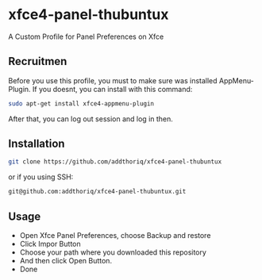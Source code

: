 # xfce4-panel-thubuntux
A Custom Profile for Panel Preferences on Xfce

## Recruitmen
Before you use this profile, you must to make sure was installed AppMenu-Plugin.
If you doesnt, you can install with this command:
```bash
sudo apt-get install xfce4-appmenu-plugin
```
After that, you can log out session and log in then.

## Installation
```bash
git clone https://github.com/addthoriq/xfce4-panel-thubuntux
```
or if you using SSH:
```bash
git@github.com:addthoriq/xfce4-panel-thubuntux.git
```

## Usage
- Open Xfce Panel Preferences, choose Backup and restore
- Click Impor Button
- Choose your path where you downloaded this repository
- And then click Open Button.
- Done
